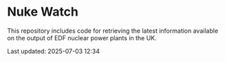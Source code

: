 # Nuke Watch

This repository includes code for retrieving the latest information available on the output of EDF nuclear power plants in the UK.

Last updated: 2025-07-03 12:34